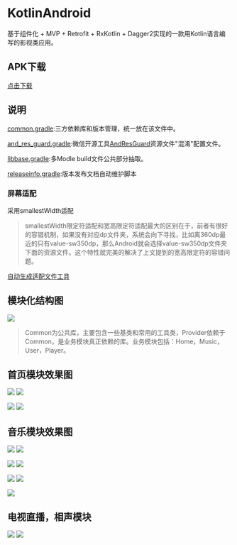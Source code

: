 # KotlinAndroid
基于组件化 + MVP + Retrofit + RxKotlin + Dagger2实现的一款用Kotlin语言编写的影视类应用。

## APK下载
[点击下载](/screenshot/app-release.apk)

## 说明
[common.gradle](/common.gradle):三方依赖库和版本管理，统一放在该文件中。

[and_res_guard.gradle](/and_res_guard.gradle):微信开源工具[AndResGuard](https://github.com/shwenzhang/AndResGuard)资源文件"混淆"配置文件。

[libbase.gradle](/libbase.gradle):多Modle build文件公共部分抽取。

[releaseinfo.gradle](/releaseinfo.gradle):版本发布文档自动维护脚本

### 屏幕适配
采用smallestWidth适配

>smallestWidth限定符适配和宽高限定符适配最大的区别在于，前者有很好的容错机制，如果没有对应dp文件夹，系统会向下寻找，比如离360dp最近的只有value-sw350dp，那么Android就会选择value-sw350dp文件夹下面的资源文件。这个特性就完美的解决了上文提到的宽高限定符的容错问题。

[自动生成适配文件工具](https://github.com/ladingwu/dimens_sw)

## 模块化结构图

![](/screenshot/模块化.png)

>Common为公共库，主要包含一些基类和常用的工具类，Provider依赖于Common，是业务模块真正依赖的库。业务模块包括：Home，Music，User，Player。

## 首页模块效果图
![](/screenshot/home.png)  ![](/screenshot/player.png)

![](/screenshot/search2.png)  ![](/screenshot/search1.png)

## 音乐模块效果图

![](/screenshot/music1.png)  ![](/screenshot/music2.png)

![](/screenshot/music4.png)  ![](/screenshot/music5.png)  

![](/screenshot/music_search2.png)  ![](/screenshot/music_search1.png)  

 ![](/screenshot/music3.png)  
 
 ## 电视直播，相声模块
 
![](/screenshot/play01.png)  ![](/screenshot/crosstalk01.png)  
